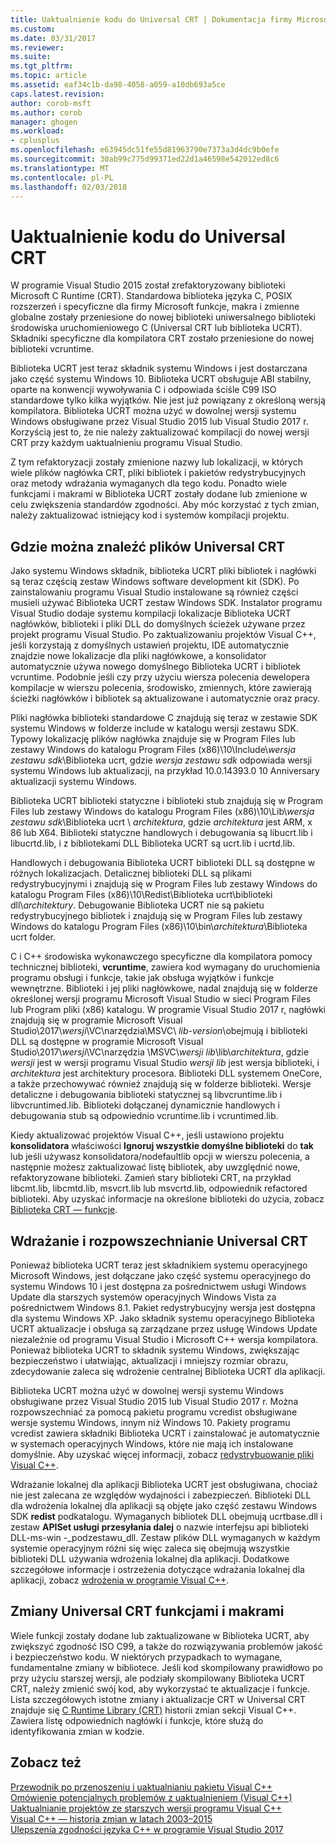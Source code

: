 ```yaml
---
title: Uaktualnienie kodu do Universal CRT | Dokumentacja firmy Microsoft
ms.custom: 
ms.date: 03/31/2017
ms.reviewer: 
ms.suite: 
ms.tgt_pltfrm: 
ms.topic: article
ms.assetid: eaf34c1b-da98-4058-a059-a10db693a5ce
caps.latest.revision: 
author: corob-msft
ms.author: corob
manager: ghogen
ms.workload:
- cplusplus
ms.openlocfilehash: e63945dc51fe55d81963790e7373a3d4dc9b0efe
ms.sourcegitcommit: 30ab99c775d99371ed22d1a46598e542012ed8c6
ms.translationtype: MT
ms.contentlocale: pl-PL
ms.lasthandoff: 02/03/2018
---
```

# <a name="upgrade-your-code-to-the-universal-crt"></a>Uaktualnienie kodu do Universal CRT

W programie Visual Studio 2015 został zrefaktoryzowany biblioteki Microsoft C Runtime (CRT). Standardowa biblioteka języka C, POSIX rozszerzeń i specyficzne dla firmy Microsoft funkcje, makra i zmienne globalne zostały przeniesione do nowej biblioteki uniwersalnego biblioteki środowiska uruchomieniowego C (Universal CRT lub biblioteka UCRT). Składniki specyficzne dla kompilatora CRT zostało przeniesione do nowej biblioteki vcruntime.  
  
Biblioteka UCRT jest teraz składnik systemu Windows i jest dostarczana jako część systemu Windows 10. Biblioteka UCRT obsługuje ABI stabilny, oparte na konwencji wywoływania C i odpowiada ściśle C99 ISO standardowe tylko kilka wyjątków. Nie jest już powiązany z określoną wersją kompilatora. Biblioteka UCRT można użyć w dowolnej wersji systemu Windows obsługiwane przez Visual Studio 2015 lub Visual Studio 2017 r. Korzyścią jest to, że nie należy zaktualizować kompilacji do nowej wersji CRT przy każdym uaktualnieniu programu Visual Studio.  
  
Z tym refaktoryzacji zostały zmienione nazwy lub lokalizacji, w których wiele plików nagłówka CRT, pliki bibliotek i pakietów redystrybucyjnych oraz metody wdrażania wymaganych dla tego kodu. Ponadto wiele funkcjami i makrami w Biblioteka UCRT zostały dodane lub zmienione w celu zwiększenia standardów zgodności. Aby móc korzystać z tych zmian, należy zaktualizować istniejący kod i systemów kompilacji projektu.  
  
## <a name="where-to-find-the-universal-crt-files"></a>Gdzie można znaleźć plików Universal CRT

Jako systemu Windows składnik, biblioteka UCRT pliki bibliotek i nagłówki są teraz częścią zestaw Windows software development kit (SDK). Po zainstalowaniu programu Visual Studio instalowane są również części musieli używać Biblioteka UCRT zestaw Windows SDK. Instalator programu Visual Studio dodaje systemu kompilacji lokalizacje Biblioteka UCRT nagłówków, biblioteki i pliki DLL do domyślnych ścieżek używane przez projekt programu Visual Studio. Po zaktualizowaniu projektów Visual C++, jeśli korzystają z domyślnych ustawień projektu, IDE automatycznie znajdzie nowe lokalizacje dla pliki nagłówkowe, a konsolidator automatycznie używa nowego domyślnego Biblioteka UCRT i bibliotek vcruntime. Podobnie jeśli czy przy użyciu wiersza polecenia dewelopera kompilacje w wierszu polecenia, środowisko, zmiennych, które zawierają ścieżki nagłówków i bibliotek są aktualizowane i automatycznie oraz pracy.  
  
Pliki nagłówka biblioteki standardowe C znajdują się teraz w zestawie SDK systemu Windows w folderze include w katalogu wersji zestawu SDK. Typowy lokalizację plików nagłówka znajduje się w Program Files lub zestawy Windows do katalogu Program Files (x86)\\10\\Include\\_wersja zestawu sdk_\\Biblioteka ucrt, gdzie _wersja zestawu sdk_ odpowiada wersji systemu Windows lub aktualizacji, na przykład 10.0.14393.0 10 Anniversary aktualizacji systemu Windows.   
  
Biblioteka UCRT biblioteki statyczne i biblioteki stub znajdują się w Program Files lub zestawy Windows do katalogu Program Files (x86)\\10\\Lib\\_wersja zestawu sdk_\\Biblioteka ucrt \\ _architektura_, gdzie _architektura_ jest ARM, x 86 lub X64. Biblioteki statyczne handlowych i debugowania są libucrt.lib i libucrtd.lib, i z bibliotekami DLL Biblioteka UCRT są ucrt.lib i ucrtd.lib.  
  
Handlowych i debugowania Biblioteka UCRT biblioteki DLL są dostępne w różnych lokalizacjach. Detalicznej biblioteki DLL są plikami redystrybucyjnymi i znajdują się w Program Files lub zestawy Windows do katalogu Program Files (x86)\\10\\Redist\\Biblioteka ucrt\\biblioteki dll\\_architektury_\. Debugowanie Biblioteka UCRT nie są pakietu redystrybucyjnego bibliotek i znajdują się w Program Files lub zestawy Windows do katalogu Program Files (x86)\\10\\bin\\_architektura_\\Biblioteka ucrt folder.   

C i C++ środowiska wykonawczego specyficzne dla kompilatora pomocy technicznej biblioteki, **vcruntime**, zawiera kod wymagany do uruchomienia programu obsługi i funkcje, takie jak obsługa wyjątków i funkcje wewnętrzne. Biblioteki i jej pliki nagłówkowe, nadal znajdują się w folderze określonej wersji programu Microsoft Visual Studio w sieci Program Files lub Program pliki (x86) katalogu. W programie Visual Studio 2017 r, nagłówki znajdują się w programie Microsoft Visual Studio\\2017\\_wersji_\\VC\\narzędzia\\MSVC\\  _lib-version_\\obejmują i biblioteki DLL są dostępne w programie Microsoft Visual Studio\\2017\\_wersji_\\VC\\narzędzia \\MSVC\\_wersji lib_\\lib\\_architektura_, gdzie _wersji_ jest w wersji programu Visual Studio _wersji lib_ jest wersja biblioteki, i _architektura_ jest architektury procesora. Biblioteki DLL systemem OneCore, a także przechowywać również znajdują się w folderze biblioteki. Wersje detaliczne i debugowania biblioteki statycznej są libvcruntime.lib i libvcruntimed.lib. Biblioteki dołączanej dynamicznie handlowych i debugowania stub są odpowiednio vcruntime.lib i vcruntimed.lib.  
  
Kiedy aktualizować projektów Visual C++, jeśli ustawiono projektu **konsolidatora** właściwości **Ignoruj wszystkie domyślne biblioteki** do **tak** lub jeśli używasz konsolidatora/nodefaultlib opcji w wierszu polecenia, a następnie możesz zaktualizować listę bibliotek, aby uwzględnić nowe, refaktoryzowane biblioteki. Zamień stary biblioteki CRT, na przykład libcmt.lib, libcmtd.lib, msvcrt.lib lub msvcrtd.lib, odpowiednik refactored biblioteki. Aby uzyskać informacje na określone biblioteki do użycia, zobacz [Biblioteka CRT — funkcje](../c-runtime-library/crt-library-features.md).  
  
## <a name="deployment-and-redistribution-of-the-universal-crt"></a>Wdrażanie i rozpowszechnianie Universal CRT
  
Ponieważ biblioteka UCRT teraz jest składnikiem systemu operacyjnego Microsoft Windows, jest dołączane jako część systemu operacyjnego do systemu Windows 10 i jest dostępna za pośrednictwem usługi Windows Update dla starszych systemów operacyjnych Windows Vista za pośrednictwem Windows 8.1. Pakiet redystrybucyjny wersja jest dostępna dla systemu Windows XP. Jako składnik systemu operacyjnego Biblioteka UCRT aktualizacje i obsługa są zarządzane przez usługę Windows Update niezależnie od programu Visual Studio i Microsoft C++ wersja kompilatora. Ponieważ biblioteka UCRT to składnik systemu Windows, zwiększając bezpieczeństwo i ułatwiając, aktualizacji i mniejszy rozmiar obrazu, zdecydowanie zaleca się wdrożenie centralnej Biblioteka UCRT dla aplikacji.  
  
Biblioteka UCRT można użyć w dowolnej wersji systemu Windows obsługiwane przez Visual Studio 2015 lub Visual Studio 2017 r. Można rozpowszechniać za pomocą pakietu programu vcredist obsługiwane wersje systemu Windows, innym niż Windows 10. Pakiety programu vcredist zawiera składniki Biblioteka UCRT i zainstalować je automatycznie w systemach operacyjnych Windows, które nie mają ich instalowane domyślnie. Aby uzyskać więcej informacji, zobacz [redystrybuowanie pliki Visual C++](../ide/redistributing-visual-cpp-files.md).  
  
Wdrażanie lokalnej dla aplikacji Biblioteka UCRT jest obsługiwana, chociaż nie jest zalecana ze względów wydajności i zabezpieczeń. Biblioteki DLL dla wdrożenia lokalnej dla aplikacji są objęte jako część zestawu Windows SDK **redist** podkatalogu. Wymaganych bibliotek DLL obejmują ucrtbase.dll i zestaw **APISet usługi przesyłania dalej** o nazwie interfejsu api biblioteki DLL-ms-win -_podzestawu_dll. Zestaw plików DLL wymaganych w każdym systemie operacyjnym różni się więc zaleca się obejmują wszystkie biblioteki DLL używania wdrożenia lokalnej dla aplikacji. Dodatkowe szczegółowe informacje i ostrzeżenia dotyczące wdrażania lokalnej dla aplikacji, zobacz [wdrożenia w programie Visual C++](../ide/deployment-in-visual-cpp.md).  
  
## <a name="changes-to-the-universal-crt-functions-and-macros"></a>Zmiany Universal CRT funkcjami i makrami  

Wiele funkcji zostały dodane lub zaktualizowane w Biblioteka UCRT, aby zwiększyć zgodność ISO C99, a także do rozwiązywania problemów jakość i bezpieczeństwo kodu. W niektórych przypadkach to wymagane, fundamentalne zmiany w bibliotece. Jeśli kod skompilowany prawidłowo po przy użyciu starszej wersji, ale podziały skompilowany Biblioteka UCRT CRT, należy zmienić swój kod, aby wykorzystać te aktualizacje i funkcje. Lista szczegółowych istotne zmiany i aktualizacje CRT w Universal CRT znajduje się [C Runtime Library (CRT)](visual-cpp-change-history-2003-2015.md#BK_CRT) historii zmian sekcji Visual C++. Zawiera listę odpowiednich nagłówki i funkcje, które służą do identyfikowania zmian w kodzie.  
  
## <a name="see-also"></a>Zobacz też  

[Przewodnik po przenoszeniu i uaktualnianiu pakietu Visual C++](visual-cpp-porting-and-upgrading-guide.md)  
[Omówienie potencjalnych problemów z uaktualnieniem (Visual C++)](overview-of-potential-upgrade-issues-visual-cpp.md)  
[Uaktualnianie projektów ze starszych wersji programu Visual C++](upgrading-projects-from-earlier-versions-of-visual-cpp.md)  
[Visual C++ — historia zmian w latach 2003–2015](visual-cpp-change-history-2003-2015.md)  
[Ulepszenia zgodności języka C++ w programie Visual Studio 2017](../cpp-conformance-improvements-2017.md)  
